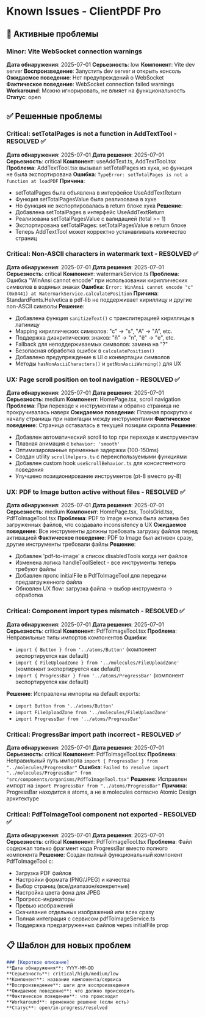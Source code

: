 # Known Issues - ClientPDF Pro

## 🐛 Активные проблемы

### Minor: Vite WebSocket connection warnings
**Дата обнаружения**: 2025-07-01
**Серьезность**: low
**Компонент**: Vite dev server
**Воспроизведение**: Запустить dev server и открыть консоль
**Ожидаемое поведение**: Нет предупреждений о WebSocket
**Фактическое поведение**: WebSocket connection failed warnings
**Workaround**: Можно игнорировать, не влияет на функциональность
**Статус**: open

## ✅ Решенные проблемы

### Critical: setTotalPages is not a function in AddTextTool - RESOLVED ✅
**Дата обнаружения**: 2025-07-01
**Дата решения**: 2025-07-01
**Серьезность**: critical
**Компонент**: useAddText.ts, AddTextTool.tsx
**Проблема**: AddTextTool.tsx вызывал setTotalPages из хука, но функция не была экспортирована
**Ошибка**: `TypeError: setTotalPages is not a function at loadPDF`
**Причина**: 
- setTotalPages была объявлена в интерфейсе UseAddTextReturn
- Функция setTotalPagesValue была реализована в хуке
- Но функция не экспортировалась в return блоке хука
**Решение**:
- Добавлена setTotalPages в интерфейс UseAddTextReturn
- Реализована setTotalPagesValue с валидацией (total >= 1)
- Экспортирована setTotalPages: setTotalPagesValue в return блоке
- Теперь AddTextTool может корректно устанавливать количество страниц

### Critical: Non-ASCII characters in watermark text - RESOLVED ✅
**Дата обнаружения**: 2025-07-01
**Дата решения**: 2025-07-01
**Серьезность**: critical
**Компонент**: watermarkService.ts
**Проблема**: Ошибка "WinAnsi cannot encode" при использовании кириллических символов в водяных знаках
**Ошибка**: `Error: WinAnsi cannot encode "с" (0x0441) at WatermarkService.calculatePosition`
**Причина**: StandardFonts.Helvetica в pdf-lib не поддерживает кириллицу и другие non-ASCII символы
**Решение**:
- Добавлена функция `sanitizeText()` с транслитерацией кириллицы в латиницу
- Mapping кириллических символов: "с" → "s", "А" → "A", etc.
- Поддержка диакритических знаков: "ñ" → "n", "ë" → "e", etc.
- Fallback для неподдерживаемых символов: замена на "?"
- Безопасная обработка ошибок в `calculatePosition()`
- Добавлено предупреждение в UI о конвертации символов
- Методы `hasNonAsciiCharacters()` и `getNonAsciiWarning()` для UX

### UX: Page scroll position on tool navigation - RESOLVED ✅
**Дата обнаружения**: 2025-07-01
**Дата решения**: 2025-07-01
**Серьезность**: medium
**Компонент**: HomePage.tsx, scroll navigation
**Проблема**: При переходе к инструментам и обратно страница не прокручивалась наверх
**Ожидаемое поведение**: Плавная прокрутка к началу страницы при навигации между инструментами
**Фактическое поведение**: Страница оставалась в текущей позиции скролла
**Решение**:
- Добавлен автоматический scroll to top при переходе к инструментам
- Плавная анимация с `behavior: 'smooth'`
- Оптимизированные временные задержки (100-150ms)
- Создан utility `scrollHelpers.ts` с переиспользуемыми функциями
- Добавлен custom hook `useScrollBehavior.ts` для консистентного поведения
- Улучшено позиционирование инструментов (pt-8 вместо py-8)

### UX: PDF to Image button active without files - RESOLVED ✅
**Дата обнаружения**: 2025-07-01
**Дата решения**: 2025-07-01
**Серьезность**: medium
**Компонент**: HomePage.tsx, ToolsGrid.tsx, PdfToImageTool.tsx
**Проблема**: PDF to Image кнопка была активна без загруженных файлов, что создавало inconsistency в UX
**Ожидаемое поведение**: Все инструменты должны требовать загрузку файлов перед активацией
**Фактическое поведение**: PDF to Image был активен сразу, другие инструменты требовали файлы
**Решение**: 
- Добавлен 'pdf-to-image' в список disabledTools когда нет файлов
- Изменена логика handleToolSelect - все инструменты теперь требуют файлы
- Добавлен пропс initialFile в PdfToImageTool для передачи предзагруженного файла
- Обновлен UX flow: загрузка файла → выбор инструмента → обработка

### Critical: Component import types mismatch - RESOLVED ✅
**Дата обнаружения**: 2025-07-01
**Дата решения**: 2025-07-01
**Серьезность**: critical
**Компонент**: PdfToImageTool.tsx
**Проблема**: Неправильные типы импортов компонентов
**Ошибки**: 
- `import { Button } from '../atoms/Button'` (компонент экспортируется как default)
- `import { FileUploadZone } from '../molecules/FileUploadZone'` (компонент экспортируется как default)
- `import { ProgressBar } from '../atoms/ProgressBar'` (компонент экспортируется как default)

**Решение**: Исправлены импорты на default exports:
- `import Button from '../atoms/Button'`
- `import FileUploadZone from '../molecules/FileUploadZone'`
- `import ProgressBar from '../atoms/ProgressBar'`

### Critical: ProgressBar import path incorrect - RESOLVED ✅
**Дата обнаружения**: 2025-07-01
**Дата решения**: 2025-07-01
**Серьезность**: critical
**Компонент**: PdfToImageTool.tsx
**Проблема**: Неправильный путь импорта `import { ProgressBar } from "../molecules/ProgressBar"`
**Ошибка**: `Failed to resolve import "../molecules/ProgressBar" from "src/components/organisms/PdfToImageTool.tsx"`
**Решение**: Исправлен импорт на `import ProgressBar from "../atoms/ProgressBar"`
**Причина**: ProgressBar находится в atoms, а не в molecules согласно Atomic Design архитектуре

### Critical: PdfToImageTool component not exported - RESOLVED ✅
**Дата обнаружения**: 2025-07-01
**Дата решения**: 2025-07-01
**Серьезность**: critical
**Компонент**: PdfToImageTool.tsx
**Проблема**: Файл содержал только фрагмент кода ProgressBar вместо полного компонента
**Решение**: Создан полный функциональный компонент PdfToImageTool с:
- Загрузка PDF файлов
- Настройки формата (PNG/JPEG) и качества
- Выбор страниц (все/диапазон/конкретные)
- Настройка цвета фона для JPEG
- Прогресс-индикаторы
- Превью изображений
- Скачивание отдельных изображений или всех сразу
- Полная интеграция с сервисом pdfToImageService.ts
- Поддержка предзагруженных файлов через initialFile prop

## 📋 Шаблон для новых проблем

```markdown
### [Короткое описание]
**Дата обнаружения**: YYYY-MM-DD
**Серьезность**: critical/high/medium/low
**Компонент**: название компонента/сервиса
**Воспроизведение**: шаги для воспроизведения
**Ожидаемое поведение**: что должно происходить
**Фактическое поведение**: что происходит
**Workaround**: временное решение (если есть)
**Статус**: open/in-progress/resolved
```